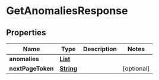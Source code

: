 

# GetAnomaliesResponse


## Properties

| Name | Type | Description | Notes |
|------------ | ------------- | ------------- | -------------|
|**anomalies** | [**List**](List.md) |  |  |
|**nextPageToken** | [**String**](String.md) |  |  [optional] |




